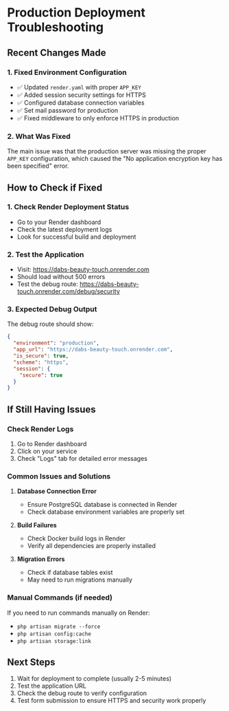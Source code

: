 # Production Deployment Troubleshooting

## Recent Changes Made

### 1. Fixed Environment Configuration
- ✅ Updated `render.yaml` with proper `APP_KEY`
- ✅ Added session security settings for HTTPS
- ✅ Configured database connection variables
- ✅ Set mail password for production
- ✅ Fixed middleware to only enforce HTTPS in production

### 2. What Was Fixed
The main issue was that the production server was missing the proper `APP_KEY` configuration, which caused the "No application encryption key has been specified" error.

## How to Check if Fixed

### 1. Check Render Deployment Status
- Go to your Render dashboard
- Check the latest deployment logs
- Look for successful build and deployment

### 2. Test the Application
- Visit: https://dabs-beauty-touch.onrender.com
- Should load without 500 errors
- Test the debug route: https://dabs-beauty-touch.onrender.com/debug/security

### 3. Expected Debug Output
The debug route should show:
```json
{
  "environment": "production",
  "app_url": "https://dabs-beauty-touch.onrender.com",
  "is_secure": true,
  "scheme": "https",
  "session": {
    "secure": true
  }
}
```

## If Still Having Issues

### Check Render Logs
1. Go to Render dashboard
2. Click on your service
3. Check "Logs" tab for detailed error messages

### Common Issues and Solutions

1. **Database Connection Error**
   - Ensure PostgreSQL database is connected in Render
   - Check database environment variables are properly set

2. **Build Failures**
   - Check Docker build logs in Render
   - Verify all dependencies are properly installed

3. **Migration Errors** 
   - Check if database tables exist
   - May need to run migrations manually

### Manual Commands (if needed)
If you need to run commands manually on Render:
- `php artisan migrate --force`
- `php artisan config:cache`
- `php artisan storage:link`

## Next Steps
1. Wait for deployment to complete (usually 2-5 minutes)
2. Test the application URL
3. Check the debug route to verify configuration
4. Test form submission to ensure HTTPS and security work properly
